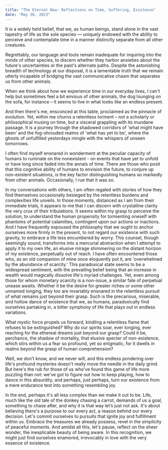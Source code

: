 ```yaml
---
title: "The Eternal Now: Reflections on Time, Suffering, Existence"
date: "May 30, 2023"
---
```


 It is a widely held belief, that we, as human beings, stand alone in the vast tapestry of life as the sole species — uniquely endowed with the ability to perceive and contemplate time in a manner distinctly separate from all other creatures.

Regrettably, our language and tools remain inadequate for inquiring into the minds of other species, to discern whether they harbor anxieties about the future's uncertainties or the past's alternate paths. Despite the astonishing breadth of technology at our disposal, it is a lamentable truth that we remain utterly incapable of bridging the vast communicative chasm that separates us from other animals.

When we think about how we experience time in our everyday lives, I can't help but sometimes feel a bit envious of other animals, the dog lounging on the sofa, for instance – it seems to live in what looks like an endless present. 

And then there's me, ensconced at this table, proclaimed as the pinnacle of evolution. Yet, within me churns a relentless torment – not a scholarly or philosophical musing on time, but a visceral grappling with its mundane passage. It is a journey through the shadowed corridors of 'what might have been' and the fog-shrouded realms of 'what has yet to be', where the ghosts of unfulfilled yesterdays mingle with the whispers of unseen tomorrows.

I often find myself ensnared in wonderment at the peculiar capacity of humans to ruminate on the nonexistent - on events that have yet to unfold or have long since faded into the annals of time. There are those who posit that this cognitive ability of humans to envision the future, to conjure up non-existent situations, is the key factor distinguishing humans so markedly from other animals. Occasionally, I rue that it was so.

In my conversations with others, I am often regaled with stories of how they find themselves occasionally besieged by the relentless burdens and complexities life unveils. In those moments, distanced as I am from their immediate trials, it appears to me that I can discern with crystalline clarity the very crux of their tribulations. It seems within my grasp to perceive the solution, to understand the human propensity for tormenting oneself with phantoms of potential calamities, contingent upon our actions or inactions. And I have frequently espoused the philosophy that we ought to anchor ourselves more firmly in the present, to not regard our existence with such gravity, to embrace a life less encumbered by worry. This counsel, though seemingly sound, transforms into a mercurial abstraction when I attempt to apply it to my own life, an elusive mirage shimmering on the distant horizon of my existence, perpetually out of reach.
I have often encountered those who, as an old companion of mine once eloquently put it, are 'overwhelmed by the abundance of scarcity.' This paradoxical state seems to be a widespread sentiment, with the prevailing belief being that an increase in wealth would magically dissolve life's myriad challenges. Yet, even among those for whom monetary scarcity is a non-issue, a similar fate of perpetual unease awaits. Whether it be the desire for greater riches or some other unnamed longing, they too are invariably ensnared in the relentless pursuit of what remains just beyond their grasp. Such is the precarious, miserable, and hollow dance of existence that we, as humans, paradoxically find ourselves partaking in, a bitter symphony of life that plays out in endless variations.

 What mystic force propels us forward, kindling a relentless flame that refuses to be extinguished? Why do our spirits soar, ever longing, ever reaching for the ethereal dreams just beyond our grasp? Could it be, perchance, the shadow of mortality, that elusive specter of non-existence, which stirs within us a fear so profound, yet so enigmatic, for it dwells in realms beyond the grasp of human comprehension?

Well, we don’t know, and we never will, and this endless pondering over life's profound mysteries doesn't really move the needle in the daily grind. But here's the rub for those of us who've found this game of life more puzzling than not: we've got to figure out how to keep playing, how to dance in this absurdity, and perhaps, just perhaps, turn our existence from a mere endurance test into something resembling joy.

In the end, perhaps it's all less complex than we make it out to be. Life, much like the old tale of the donkey chasing a carrot, demands of us a goal, something to chase after, and why it is that way let’s just not ask. It's about believing there's a purpose to our every act, a reason behind our every decision. Let's commit ourselves to pursuits that ignite joy and fulfillment within us. Embrace the treasures we already possess, revel in the simplicity of peaceful moments. And amidst all this, let's pause, reflect on the sheer wonder, the inexplicable beauty of being aware. In this recognition, we might just find ourselves enamored, irrevocably in love with the very essence of existence.



